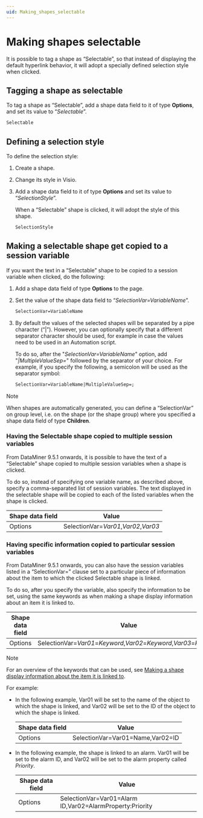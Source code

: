 ```yaml
---
uid: Making_shapes_selectable
---
```


# Making shapes selectable

It is possible to tag a shape as “Selectable”, so that instead of displaying the default hyperlink behavior, it will adopt a specially defined selection style when clicked.

## Tagging a shape as selectable

To tag a shape as “Selectable”, add a shape data field to it of type **Options**, and set its value to “*Selectable*”.

```txt
Selectable
```

## Defining a selection style

To define the selection style:

1. Create a shape.

2. Change its style in Visio.

3. Add a shape data field to it of type **Options** and set its value to “*SelectionStyle*”.

    When a “Selectable” shape is clicked, it will adopt the style of this shape.

    ```txt
    SelectionStyle
    ```

## Making a selectable shape get copied to a session variable

If you want the text in a “Selectable” shape to be copied to a session variable when clicked, do the following:

1. Add a shape data field of type **Options** to the page.

2. Set the value of the shape data field to “*SelectionVar=VariableName*”.

    ```txt
    SelectionVar=VariableName
    ```

3. By default the values of the selected shapes will be separated by a pipe character (“\|”). However, you can optionally specify that a different separator character should be used, for example in case the values need to be used in an Automation script.

    To do so, after the "*SelectionVar=VariableName*" option, add "*\|MultipleValueSep=*" followed by the separator of your choice.     For example, if you specify the following, a semicolon will be used as the separator symbol:

    ```txt
    SelectionVar=VariableName|MultipleValueSep=;
    ```

> [!NOTE]
> When shapes are automatically generated, you can define a “SelectionVar” on group level, i.e. on the shape (or the shape group) where you specified a shape data field of type **Children**.

### Having the Selectable shape copied to multiple session variables

From DataMiner 9.5.1 onwards, it is possible to have the text of a “Selectable” shape copied to multiple session variables when a shape is clicked.

To do so, instead of specifying one variable name, as described above, specify a comma-separated list of session variables. The text displayed in the selectable shape will be copied to each of the listed variables when the shape is clicked.

| Shape data field | Value                                                                                                                             |
|------------------|-----------------------------------------------------------------------------------------------------------------------------------|
| Options          | SelectionVar=*Var01*,*Var02*,*Var03* |

### Having specific information copied to particular session variables

From DataMiner 9.5.1 onwards, you can also have the session variables listed in a “SelectionVar=” clause set to a particular piece of information about the item to which the clicked Selectable shape is linked.

To do so, after you specify the variable, also specify the information to be set, using the same keywords as when making a shape display information about an item it is linked to.

| Shape data field | Value                                                                                                                                                                                                                                                        |
|------------------|--------------------------------------------------------------------------------------------------------------------------------------------------------------------------------------------------------------------------------------------------------------|
| Options          | SelectionVar=*Var01*=*Keyword*,*Var02*=*Keyword*,*Var03*=*Keyword* |

> [!NOTE]
> For an overview of the keywords that can be used, see [Making a shape display information about the item it is linked to](xref:Making_a_shape_display_information_about_the_item_it_is_linked_to).

For example:

- In the following example, Var01 will be set to the name of the object to which the shape is linked, and Var02 will be set to the ID of the object to which the shape is linked.

    | Shape data field | Value                            |
    |--------------------|----------------------------------|
    | Options            | SelectionVar=Var01=Name,Var02=ID |

- In the following example, the shape is linked to an alarm. Var01 will be set to the alarm ID, and Var02 will be set to the alarm property called *Priority*.

    | Shape data field | Value                                                    |
    |--------------------|----------------------------------------------------------|
    | Options            | SelectionVar=Var01=Alarm ID,Var02=AlarmProperty:Priority |
